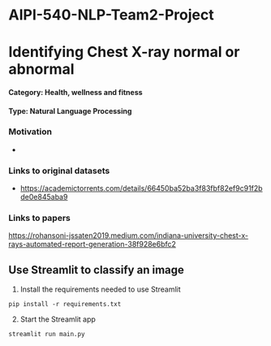 # AIPI-540-NLP-Team2-Project

# Identifying Chest X-ray normal or abnormal

#### Category: Health, wellness and fitness
#### Type: Natural Language Processing

### Motivation
-

### Links to original datasets
- https://academictorrents.com/details/66450ba52ba3f83fbf82ef9c91f2bde0e845aba9

### Links to papers
https://rohansoni-jssaten2019.medium.com/indiana-university-chest-x-rays-automated-report-generation-38f928e6bfc2

## Use Streamlit to classify an image
1. Install the requirements needed to use Streamlit
```
pip install -r requirements.txt
```
2. Start the Streamlit app
```
streamlit run main.py
```


